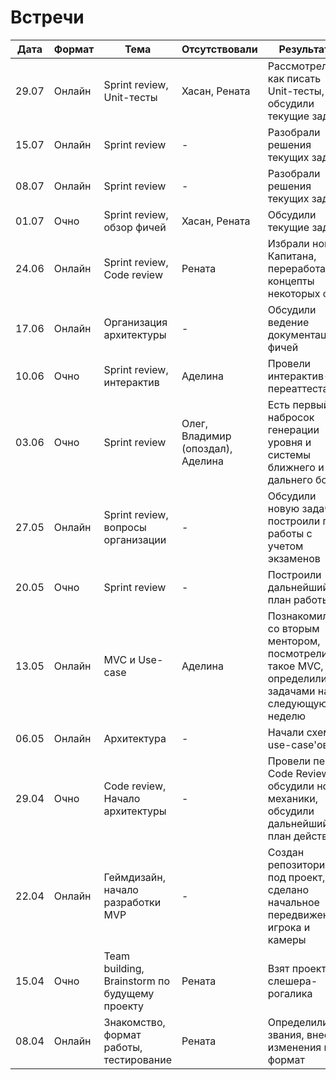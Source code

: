 # Встречи

| Дата  | Формат | Тема                                          | Отсутствовали                     | Результаты                                                                                              |
| ----- | ------ | --------------------------------------------- | --------------------------------- | ------------------------------------------------------------------------------------------------------- |
| 29.07 | Онлайн | Sprint review, Unit-тесты                     | Хасан, Рената                     | Рассмотрели как писать Unit-тесты, обсудили текущие задачи                                              |
| 15.07 | Онлайн | Sprint review                                 | -                                 | Разобрали решения текущих задач                                                                         |
| 08.07 | Онлайн | Sprint review                                 | -                                 | Разобрали решения текущих задач                                                                         |
| 01.07 | Очно   | Sprint review, обзор фичей                    | Хасан, Рената                     | Обсудили текущие задачи                                                                                 |
| 24.06 | Онлайн | Sprint review, Code review                    | Рената                            | Избрали нового Капитана, переработали концепты некоторых фич                                            |
| 17.06 | Онлайн | Организация архитектуры                       | -                                 | Обсудили ведение документации фичей                                                                     |
| 10.06 | Очно   | Sprint review, интерактив                     | Аделина                           | Провели интерактив-переаттестацию                                                                       |
| 03.06 | Очно   | Sprint review                                 | Олег, Владимир (опоздал), Аделина | Есть первый набросок генерации уровня и системы ближнего и дальнего боя                                 |
| 27.05 | Онлайн | Sprint review, вопросы организации            | -                                 | Обсудили новую задачу, построили план работы с учетом экзаменов                                         |
| 20.05 | Очно   | Sprint review                                 | -                                 | Построили дальнейший план работы                                                                        |
| 13.05 | Онлайн | MVC и Use-case                                | Аделина                           | Познакомились со вторым ментором, посмотрели что такое MVC, определились с задачами на следующую неделю |
| 06.05 | Онлайн | Архитектура                                   | -                                 | Начали схему use-case'ов                                                                                |
| 29.04 | Очно   | Code review, Начало архитектуры               | -                                 | Провели первое Code Review, обсудили новые механики, обсудили дальнейший план действий                  |
| 22.04 | Онлайн | Геймдизайн, начало разработки MVP             | -                                 | Создан репозиторий под проект, сделано начальное передвижение игрока и камеры                           |
| 15.04 | Очно   | Team building, Brainstorm по будущему проекту | Рената                            | Взят проект слешера-рогалика                                                                            |
| 08.04 | Онлайн | Знакомство, формат работы, тестирование       | Рената                            | Определили звания, внесли изменения в формат                                                            |
